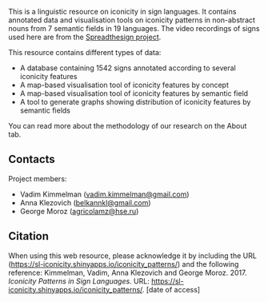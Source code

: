 This is a linguistic resource on iconicity in sign languages. It contains annotated data and visualisation tools on iconicity patterns in non-abstract nouns from 7 semantic fields in 19 languages. The video recordings of signs used here are from the [Spreadthesign project](www.spreadthesign.com).

This resource contains different types of data:

* A database containing 1542 signs annotated according to several iconicity features
* A map-based visualisation tool of iconicity features by concept
* A map-based visualisation tool of iconicity features by semantic field
* A tool to generate graphs showing distribution of iconicity features by semantic fields

You can read more about the methodology of our research on the About tab.

## Contacts 
Project members:

* Vadim Kimmelman (vadim.kimmelman@gmail.com)
* Anna Klezovich (belkannkl@gmail.com)
* George Moroz (agricolamz@hse.ru)

## Citation
When using this web resource, please acknowledge it by including the URL (https://sl-iconicity.shinyapps.io/iconicity_patterns/) and the following reference: Kimmelman, Vadim, Anna Klezovich and George Moroz. 2017. *Iconicity Patterns in Sign Languages.* URL: https://sl-iconicity.shinyapps.io/iconicity_patterns/. [date of access]

